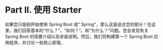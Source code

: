 # Part II. 使用 Starter
如果您只是刚开始使用 Spring Boot 或“ Spring”，那么这是适合您的部分！在这里，我们回答基本的“什么？”，“如何？”。和“为什么？”问题。您会发现有关 Spring Boot 的简要介绍以及安装说明。然后，我们将构建第一个 Spring Boot 应用程序，并讨论一些核心原理。